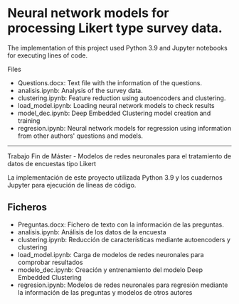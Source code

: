 # Neural network models for processing Likert type survey data.

The implementation of this project used Python 3.9 and Jupyter notebooks for executing lines of code.

Files
* Questions.docx: Text file with the information of the questions.
* analisis.ipynb: Analysis of the survey data.
* clustering.ipynb: Feature reduction using autoencoders and clustering.
* load_model.ipynb: Loading neural network models to check results
* model_dec.ipynb: Deep Embedded Clustering model creation and training
* regresion.ipynb: Neural network models for regression using information from other authors' questions and models.

______________________________________________________________________________________________________________________________________________________


Trabajo Fin de Máster - Modelos de redes neuronales para el tratamiento de datos de encuestas tipo Likert

La implementación de este proyecto utilizada Python 3.9 y los cuadernos Jupyter para ejecución de líneas de código.

## Ficheros

* Preguntas.docx: Fichero de texto con la información de las preguntas.
* analisis.ipynb: Análisis de los datos de la encuesta
* clustering.ipynb: Reducción de características mediante autoencoders y clustering
* load_model.ipynb: Carga de modelos de redes neuronales para comprobar resultados
* modelo_dec.ipynb: Creación y entrenamiento del modelo Deep Embedded Clustering
* regresion.ipynb: Modelos de redes neuronales para regresión mediante la información de las preguntas y modelos de otros autores
